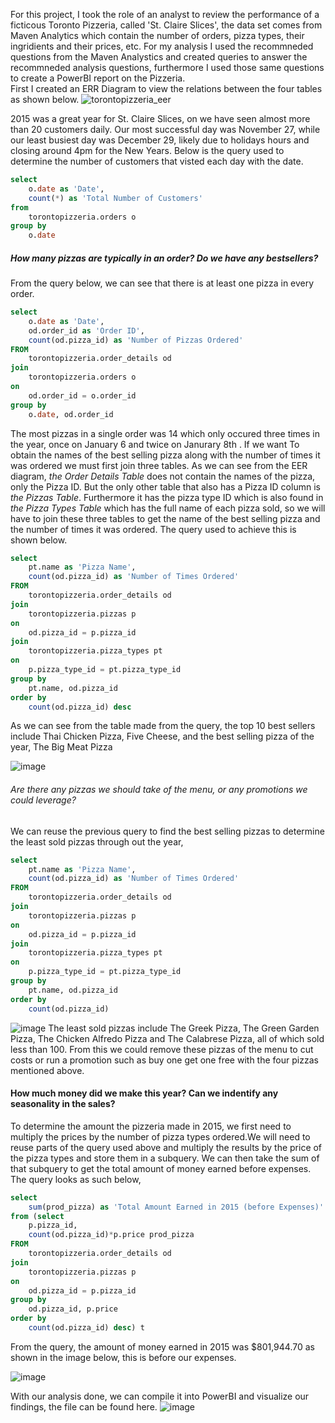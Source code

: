 For this project, I took the role of an analyst to review the performance of a ficticous Toronto Pizzeria, called 'St. Claire Slices', the data set comes from Maven Analytics which contain the number of orders, pizza types, their ingridients and their prices, etc.
For my analysis I used the recommneded questions from the Maven Analystics and created queries to answer the recommneded analysis questions, furthermore I used those same questions to create a PowerBI report on the Pizzeria.
<br>
First I created an ERR Diagram to view the relations between the four tables as shown below.
![torontopizzeria_eer](https://github.com/davidsamuelargueta/SQLProjects/assets/119771151/da4f832a-0d34-491b-8c8b-bd2a4638411d)

2015 was a great year for St. Claire Slices, on we have seen almost more than 20 customers daily. Our most successful day was November 27, while our least busiest day was December 29, likely due to holidays hours and closing around 4pm for the New Years. Below is the query used to determine the number of customers that visted each day with the date.
```` sql
select 
	o.date as 'Date',
	count(*) as 'Total Number of Customers'
from 
	torontopizzeria.orders o
group by
	o.date
````

##### How many pizzas are typically in an order? Do we have any bestsellers?
From the query below, we can see that there is at least one pizza in every order.
```` sql
select
	o.date as 'Date',
	od.order_id as 'Order ID',
	count(od.pizza_id) as 'Number of Pizzas Ordered'
FROM
	torontopizzeria.order_details od
join 
	torontopizzeria.orders o
on
	od.order_id = o.order_id
group by 
	o.date, od.order_id
````

The most pizzas in a single order was 14 which only occured three times in the year, once on January 6 and twice on Janurary 8th
. 
If we want To obtain the names of the best selling pizza along with the number of times it was ordered we must first join three tables. As we can see from the EER diagram, <em>the Order Details Table  </em> does not contain the names of the pizza, only the Pizza ID. But the only other table that also has a Pizza ID column is <em>the Pizzas Table</em>. Furthermore it has the pizza type ID which is also found in <em>the Pizza Types Table</em> which has the full name of each pizza sold, so we will have to join these three tables to get the name of the best selling pizza and the number of times it was ordered.
The query used to achieve this is shown below.
```` sql
select 
	pt.name as 'Pizza Name', 
	count(od.pizza_id) as 'Number of Times Ordered'
FROM
	torontopizzeria.order_details od
join
	torontopizzeria.pizzas p 
on 
	od.pizza_id = p.pizza_id
join
	torontopizzeria.pizza_types pt
on
	p.pizza_type_id = pt.pizza_type_id
group by 
	pt.name, od.pizza_id 
order by 
	count(od.pizza_id) desc
````
As we can see from the table made from the query, the top 10 best sellers include Thai Chicken Pizza, Five Cheese, and the best selling pizza of the year, The Big Meat Pizza

![image](https://github.com/davidsamuelargueta/SQLProjects/assets/119771151/26d0be54-7ace-486f-a9fb-d3635351d4a0)

###### Are there any pizzas we should take of the menu, or any promotions we could leverage?
We can reuse the previous query to find the best selling pizzas to determine the least sold pizzas through out the year, 
```` sql
select 
	pt.name as 'Pizza Name', 
	count(od.pizza_id) as 'Number of Times Ordered'
FROM
	torontopizzeria.order_details od
join
	torontopizzeria.pizzas p 
on 
	od.pizza_id = p.pizza_id
join
	torontopizzeria.pizza_types pt
on
	p.pizza_type_id = pt.pizza_type_id
group by 
	pt.name, od.pizza_id 
order by 
	count(od.pizza_id) 
````
![image](https://github.com/davidsamuelargueta/SQLProjects/assets/119771151/3123435b-03cc-47f0-a349-7ebe3b628451)
The least sold pizzas include The Greek Pizza, The Green Garden Pizza, The Chicken Alfredo Pizza and The Calabrese Pizza, all of which sold less than 100. From this we could remove these pizzas of the menu to cut costs or run a promotion such as buy one get one free with the four pizzas mentioned above.

#### How much money did we make this year? Can we indentify any seasonality in the sales?
To determine the amount the pizzeria made in 2015, we first need to multiply the prices by the number of pizza types ordered.We will need to reuse parts of the query used above and multiply the results by the price of the pizza types and store them in a subquery. We can then take the sum of that subquery to get the total amount of money earned before expenses. The query looks as such below,
```` sql
select 
	sum(prod_pizza) as 'Total Amount Earned in 2015 (before Expenses)'
from (select 
	p.pizza_id,
	count(od.pizza_id)*p.price prod_pizza
FROM
	torontopizzeria.order_details od
join
	torontopizzeria.pizzas p 
on 
	od.pizza_id = p.pizza_id
group by 
	od.pizza_id, p.price 
order by 
	count(od.pizza_id) desc) t
````
From the query, the amount of money earned in 2015 was $801,944.70 as shown in the image below, this is before our expenses.

![image](https://github.com/davidsamuelargueta/SQLProjects/assets/119771151/6c78a27b-4b30-49bd-b04a-19d8fde80567)

With our analysis done, we can compile it into PowerBI and visualize our findings, the file can be found here.
![image](https://github.com/davidsamuelargueta/SQLProjects/assets/119771151/18f333b8-1161-41b7-bb68-6542b05b89ad)




